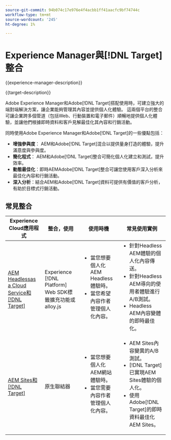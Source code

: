 ```yaml
---
source-git-commit: 94b074c17e976e4f4acbb1ff41aacfc9bf74744c
workflow-type: tm+mt
source-wordcount: '245'
ht-degree: 1%

---
```



# Experience Manager與[!DNL Target]整合

{{experience-manager-description}}

{{target-description}}

Adobe Experience Manager和Adobe[!DNL Target]搭配使用時，可建立強大的端對端解決方案，讓企業能夠管理其內容並提供個人化體驗。 這兩個平台的整合可讓企業跨多個管道（包括Web、行動裝置和電子郵件）順暢地提供個人化體驗，並讓他們根據即時資料和客戶見解最佳化其內容和行銷活動。

同時使用Adobe Experience Manager和Adobe[!DNL Target]的一些優點包括：

+ **增強參與度**： AEM和Adobe[!DNL Target]混合以提供量身打造的體驗，提升滿意度與參與度。
+ **簡化程式**： AEM和Adobe[!DNL Target]整合可簡化個人化建立和測試，提升效率。
+ **動態最佳化**：即時AEMAdobe[!DNL Target]整合可讓您使用客戶深入分析來最佳化內容和行銷活動。
+ **深入分析**：結合AEM和Adobe[!DNL Target]資料可提供有價值的客戶分析，有助於目標式行銷活動。

## 常見整合

<table>
    <thead>
        <tr>
            <th>Experience Cloud應用程式</th>
            <th>整合，使用</th>
            <th>使用時機</th>
            <th>常見使用實例</th>
        </tr>
    </thead>
    <tbody>
        <tr>
            <td><a href="https://experienceleague.adobe.com/docs/experience-manager-learn/cloud-service/integrations/target.html?lang=zh-Hant" target="_blank" rel="noreferrer">AEM Headlessas a Cloud Service和 [!DNL Target]</a></td>
            <td>Experience [!DNL Platform] Web SDK標籤擴充功能或alloy.js</td>
            <td>
              <ul style="margin-top: 0;">
                <li>當您想要個人化AEM Headless體驗時。</li>
                <li>當您希望內容作者管理個人化內容。</li>
              </ul>
            </td>
            <td>
                <ul style="margin-top: 0;">
                  <li>針對Headless AEM體驗的個人化內容傳送。</li>
                  <li>針對Headless AEM導向的使用者體驗進行A/B測試。</li>
                  <li>Headless AEM內容變體的即時最佳化。</li>
                </ul>
            </td>
        </tr>
        <tr>
            <td><a href="https://experienceleague.adobe.com/docs/experience-manager-learn/sites/integrations/target/overview.html?lang=zh-Hant" target="_blank" rel="noreferrer">AEM Sites和 [!DNL Target]</a></td>
            <td>原生聯結器</td>
            <td>
                <ul style="margin-top: 0;">
                    <li>當您想要個人化AEM網站體驗時。</li>
                    <li>當您需要內容作者管理個人化內容。</li>
                </ul>
            </td>
            <td>
              <ul style="margin-top: 0;">
                <li>AEM Sites內容變異的A/B測試。</li>
                <li>[!DNL Target]已實現AEM Sites體驗的個人化。</li>
                <li>使用Adobe[!DNL Target]的即時資料最佳化AEM Sites。</li>
              </ul>
            </td>
        </tr>
    </tbody>          
</table>
